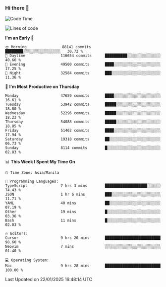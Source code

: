 ### Hi there 👋

<!--START_SECTION:waka-->
![Code Time](http://img.shields.io/badge/Code%20Time-5%2C790%20hrs%2025%20mins-blue)

![Lines of code](https://img.shields.io/badge/From%20Hello%20World%20I%27ve%20Written-114.3%20million%20lines%20of%20code-blue)

**I'm an Early 🐤** 

```text
🌞 Morning                88141 commits       ████████░░░░░░░░░░░░░░░░░   30.72 % 
🌆 Daytime                116654 commits      ██████████░░░░░░░░░░░░░░░   40.66 % 
🌃 Evening                49500 commits       ████░░░░░░░░░░░░░░░░░░░░░   17.25 % 
🌙 Night                  32584 commits       ███░░░░░░░░░░░░░░░░░░░░░░   11.36 % 
```
📅 **I'm Most Productive on Thursday** 

```text
Monday                   47659 commits       ████░░░░░░░░░░░░░░░░░░░░░   16.61 % 
Tuesday                  53942 commits       █████░░░░░░░░░░░░░░░░░░░░   18.80 % 
Wednesday                52296 commits       █████░░░░░░░░░░░░░░░░░░░░   18.23 % 
Thursday                 54088 commits       █████░░░░░░░░░░░░░░░░░░░░   18.85 % 
Friday                   51462 commits       ████░░░░░░░░░░░░░░░░░░░░░   17.94 % 
Saturday                 19318 commits       ██░░░░░░░░░░░░░░░░░░░░░░░   06.73 % 
Sunday                   8114 commits        █░░░░░░░░░░░░░░░░░░░░░░░░   02.83 % 
```


📊 **This Week I Spent My Time On** 

```text
🕑︎ Time Zone: Asia/Manila

💬 Programming Languages: 
TypeScript               7 hrs 3 mins        ███████████████████░░░░░░   74.43 % 
JSON                     1 hr 6 mins         ███░░░░░░░░░░░░░░░░░░░░░░   11.71 % 
YAML                     40 mins             ██░░░░░░░░░░░░░░░░░░░░░░░   07.19 % 
Other                    19 mins             █░░░░░░░░░░░░░░░░░░░░░░░░   03.36 % 
Bash                     11 mins             █░░░░░░░░░░░░░░░░░░░░░░░░   02.03 % 

🔥 Editors: 
Cursor                   9 hrs 20 mins       █████████████████████████   98.60 % 
Neovim                   7 mins              ░░░░░░░░░░░░░░░░░░░░░░░░░   01.40 % 

💻 Operating System: 
Mac                      9 hrs 28 mins       █████████████████████████   100.00 % 
```


 Last Updated on 22/01/2025 16:48:14 UTC
<!--END_SECTION:waka-->


<!--
**rad182/rad182** is a ✨ _special_ ✨ repository because its `README.md` (this file) appears on your GitHub profile.

Here are some ideas to get you started:

- 🔭 I’m currently working on ...
- 🌱 I’m currently learning ...
- 👯 I’m looking to collaborate on ...
- 🤔 I’m looking for help with ...
- 💬 Ask me about ...
- 📫 How to reach me: ...
- 😄 Pronouns: ...
- ⚡ Fun fact: ...
-->
